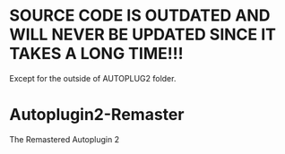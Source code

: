 # SOURCE CODE IS OUTDATED AND WILL NEVER BE UPDATED SINCE IT TAKES A LONG TIME!!!
Except for the outside of AUTOPLUG2 folder.
# Autoplugin2-Remaster
The Remastered Autoplugin 2

